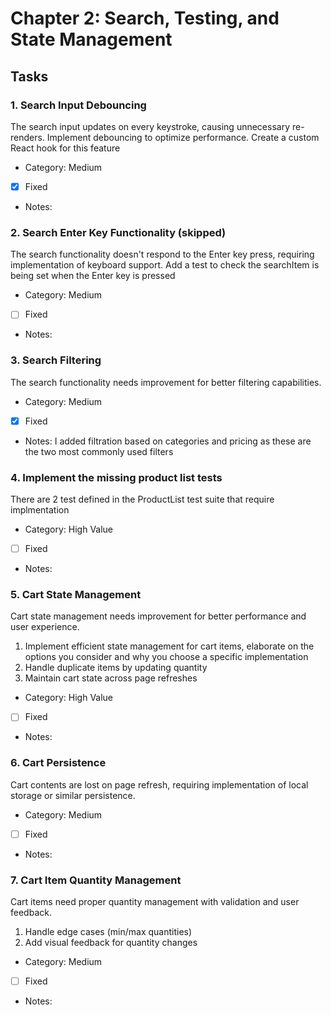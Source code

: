 # Chapter 2: Search, Testing, and State Management

## Tasks

### 1. Search Input Debouncing
The search input updates on every keystroke, causing unnecessary re-renders. Implement debouncing to optimize performance.
Create a custom React hook for this feature

- Category: Medium
- [x] Fixed
- Notes:

### 2. Search Enter Key Functionality (skipped)
The search functionality doesn't respond to the Enter key press, requiring implementation of keyboard support.
Add a test to check the searchItem is being set when the Enter key is pressed

- Category: Medium
- [ ] Fixed
- Notes:

### 3. Search Filtering
The search functionality needs improvement for better filtering capabilities.

- Category: Medium
- [X] Fixed
- Notes:
I added filtration based on categories and pricing as these are the two most commonly used filters

### 4. Implement the missing product list tests
There are 2 test defined in the ProductList test suite that require implmentation

- Category: High Value
- [ ] Fixed
- Notes:

### 5. Cart State Management
Cart state management needs improvement for better performance and user experience.

1. Implement efficient state management for cart items, elaborate on the options you consider and why you choose a specific implementation
2. Handle duplicate items by updating quantity
3. Maintain cart state across page refreshes

- Category: High Value
- [ ] Fixed
- Notes:

### 6. Cart Persistence
Cart contents are lost on page refresh, requiring implementation of local storage or similar persistence.

- Category: Medium
- [ ] Fixed
- Notes:

### 7. Cart Item Quantity Management
Cart items need proper quantity management with validation and user feedback.

1. Handle edge cases (min/max quantities)
2. Add visual feedback for quantity changes

- Category: Medium
- [ ] Fixed
- Notes:
